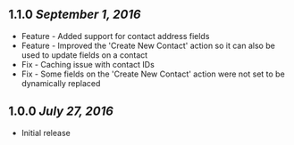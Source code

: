 1.1.0 *September 1, 2016*
---
* Feature - Added support for contact address fields
* Feature - Improved the 'Create New Contact' action so it can also be used to update fields on a contact
* Fix - Caching issue with contact IDs
* Fix - Some fields on the 'Create New Contact' action were not set to be dynamically replaced


1.0.0 *July 27, 2016*
---
* Initial release
